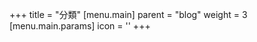 +++
title = "分類"
[menu.main]
  parent = "blog"
  weight = 3
  [menu.main.params]
    icon = '<i class="fas fa-fw fa-folder"></i>'
+++
